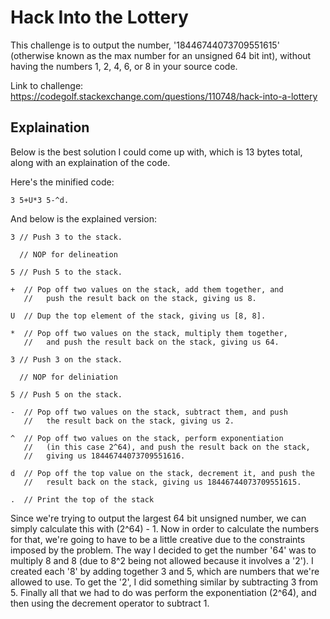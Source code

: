 Hack Into the Lottery
======================
This challenge is to output the number, '18446744073709551615' (otherwise known as the max number
for an unsigned 64 bit int), without having the numbers 1, 2, 4, 6, or 8 in your source code.

Link to challenge: https://codegolf.stackexchange.com/questions/110748/hack-into-a-lottery

Explaination
-------------
Below is the best solution I could come up with, which is 13 bytes total, along with an explaination of the code.

Here's the minified code:
```
3 5+U*3 5-^d.
```

And below is the explained version:
```
3 // Push 3 to the stack.

  // NOP for delineation

5 // Push 5 to the stack.

+  // Pop off two values on the stack, add them together, and
   //   push the result back on the stack, giving us 8.

U  // Dup the top element of the stack, giving us [8, 8].

*  // Pop off two values on the stack, multiply them together,
   //   and push the result back on the stack, giving us 64.

3 // Push 3 on the stack.

  // NOP for deliniation

5 // Push 5 on the stack.

-  // Pop off two values on the stack, subtract them, and push
   //   the result back on the stack, giving us 2.

^  // Pop off two values on the stack, perform exponentiation
   //   (in this case 2^64), and push the result back on the stack,
   //   giving us 18446744073709551616.

d  // Pop off the top value on the stack, decrement it, and push the
   //   result back on the stack, giving us 18446744073709551615.

.  // Print the top of the stack
```

Since we're trying to output the largest 64 bit unsigned number, we can simply calculate this with (2^64) - 1. Now in order to calculate the numbers for that, we're going to have to be a little creative due to the constraints imposed by the problem. The way I decided to get the number '64' was to multiply 8 and 8 (due to 8^2 being not allowed because it involves a '2'). I created each '8' by adding together 3 and 5, which are numbers that we're allowed to use. To get the '2', I did something similar by subtracting 3 from 5. Finally all that we had to do was perform the exponentiation (2^64), and then using the decrement operator to subtract 1.
